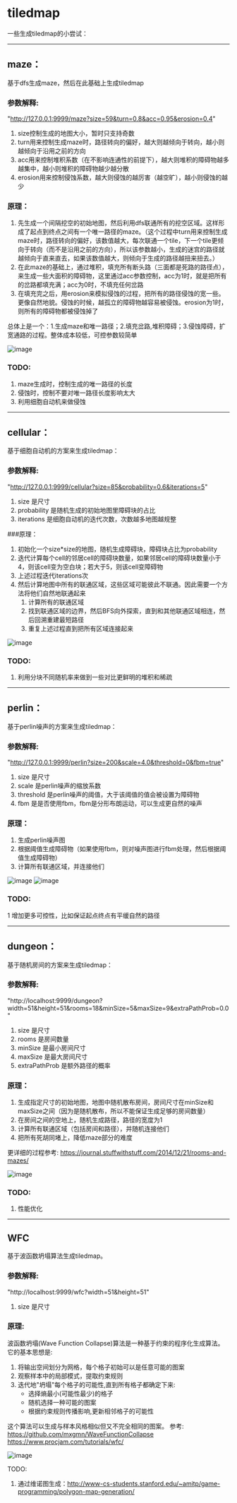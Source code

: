 # tiledmap
一些生成tiledmap的小尝试：

***



## maze：
基于dfs生成maze，然后在此基础上生成tiledmap

### 参数解释:

"http://127.0.0.1:9999/maze?size=59&turn=0.8&acc=0.95&erosion=0.4"


1. size控制生成的地图大小，暂时只支持奇数
2. turn用来控制生成maze时，路径转向的偏好，越大则越倾向于转向，越小则越倾向于沿用之前的方向
3. acc用来控制堆积系数（在不影响连通性的前提下），越大则堆积的障碍物越多越集中，越小则堆积的障碍物越少越分散
4. erosion用来控制侵蚀系数，越大则侵蚀的越厉害（越空旷），越小则侵蚀的越少


### 原理：
1. 先生成一个间隔挖空的初始地图，然后利用dfs联通所有的挖空区域。这样形成了起点到终点之间有一个唯一路径的maze。（这个过程中turn用来控制生成maze时，路径转向的偏好，该数值越大，每次联通一个tile，下一个tile更倾向于转向（而不是沿用之前的方向），所以该参数越小，生成的迷宫的路径就越倾向于直来直去，如果该数值越大，则倾向于生成的路径越扭来扭去。）
2. 在此maze的基础上，通过堆积，填充所有断头路（三面都是死路的路径点），来生成一些大面积的障碍物，这里通过acc参数控制，acc为1时，就是把所有的岔路都填充满；acc为0时，不填充任何岔路
3. 在填充完之后，用erosion来模拟侵蚀的过程，把所有的路径侵蚀的宽一些。更像自然地貌。侵蚀的时候，越孤立的障碍物越容易被侵蚀。erosion为1时，则所有的障碍物都被侵蚀掉了

总体上是一个：1.生成maze和唯一路径；2.填充岔路,堆积障碍；3.侵蚀障碍，扩宽通路的过程。整体成本较低，可控参数较简单

![image](https://github.com/wddllyy/tiledmap/blob/main/doc/IMG/Screenshot_maze.png)

### TODO: 
 1. maze生成时，控制生成的唯一路径的长度
 2. 侵蚀时，控制不要对唯一路径长度影响太大
 3. 利用细胞自动机来做侵蚀
   
   
***


## cellular：
基于细胞自动机的方案来生成tiledmap：

### 参数解释:



"http://127.0.0.1:9999/cellular?size=85&probability=0.6&iterations=5"

1. size 是尺寸
2. probability 是随机生成的初始地图里障碍块的占比
3. iterations 是细胞自动机的迭代次数，次数越多地图越规整

###原理：
1. 初始化一个size*size的地图，随机生成障碍块，障碍块占比为probability
2. 迭代计算每个cell的邻居cell的障碍块数量，如果邻居cell的障碍块数量小于4，则该cell变为空白块；若大于5，则该cell变障碍物
3. 上述过程迭代iterations次
4. 然后计算地图中所有的联通区域，这些区域可能彼此不联通。因此需要一个方法将他们自然地联通起来
    1. 计算所有的联通区域
    2. 找到联通区域的边界，然后BFS向外探索，直到和其他联通区域相连，然后回溯重建最短路径
    3. 重复上述过程直到把所有区域连接起来

![image](https://github.com/wddllyy/tiledmap/blob/main/doc/IMG/Screenshot_cellular.png)

### TODO:
1. 利用分块不同随机率来做到一些对比更鲜明的堆积和稀疏

***

## perlin：
基于perlin噪声的方案来生成tiledmap：

### 参数解释:
"http://127.0.0.1:9999/perlin?size=200&scale=4.0&threshold=0&fbm=true"

1. size 是尺寸
2. scale 是perlin噪声的缩放系数
3. threshold 是perlin噪声的阈值，大于该阈值的值会被设置为障碍物
4. fbm 是是否使用fbm，fbm是分形布朗运动，可以生成更自然的噪声

### 原理：
1. 生成perlin噪声图
2. 根据阈值生成障碍物（如果使用fbm，则对噪声图进行fbm处理，然后根据阈值生成障碍物）
3. 计算所有联通区域，并连接他们

![image](https://github.com/wddllyy/tiledmap/blob/main/doc/IMG/Screenshot_perlin.png)
![image](https://github.com/wddllyy/tiledmap/blob/main/doc/IMG/Screenshot_perlinFBM.png)



### TODO:
1 增加更多可控性，比如保证起点终点有平缓自然的路径

***

## dungeon：
基于随机房间的方案来生成tiledmap：

### 参数解释:
"http://localhost:9999/dungeon?width=51&height=51&rooms=18&minSize=5&maxSize=9&extraPathProb=0.0"

1. size 是尺寸
2. rooms 是房间数量
3. minSize 是最小房间尺寸
4. maxSize 是最大房间尺寸
5. extraPathProb 是额外路径的概率

### 原理：
1. 生成指定尺寸的初始地图，地图中随机散布房间，房间尺寸在minSize和maxSize之间（因为是随机散布，所以不能保证生成足够的房间数量）
2. 在房间之间的空地上，随机生成路径，路径的宽度为1
3. 计算所有联通区域（包括房间和路径），并随机连接他们
4. 把所有死胡同堵上，降低maze部分的难度

更详细的过程参考: https://journal.stuffwithstuff.com/2014/12/21/rooms-and-mazes/

![image](https://github.com/wddllyy/tiledmap/blob/main/doc/IMG/Screenshot_dungeon.png)

### TODO:
1. 性能优化


***

## WFC
基于波函数坍塌算法生成tiledmap。

### 参数解释:
"http://localhost:9999/wfc?width=51&height=51"

1. size 是尺寸

### 原理:
波函数坍塌(Wave Function Collapse)算法是一种基于约束的程序化生成算法。它的基本思想是:

1. 将输出空间划分为网格，每个格子初始可以是任意可能的图案
2. 观察样本中的局部模式，提取约束规则
3. 迭代地"坍塌"每个格子的可能性,直到所有格子都确定下来:
   - 选择熵最小(可能性最少)的格子
   - 随机选择一种可能的图案
   - 根据约束规则传播影响,更新相邻格子的可能性

这个算法可以生成与样本风格相似但又不完全相同的图案。
参考:
https://github.com/mxgmn/WaveFunctionCollapse
https://www.procjam.com/tutorials/wfc/

![image](https://github.com/wddllyy/tiledmap/blob/main/doc/IMG/Screenshot_WFC.png)


TODO:
1. 通过维诺图生成：http://www-cs-students.stanford.edu/~amitp/game-programming/polygon-map-generation/


